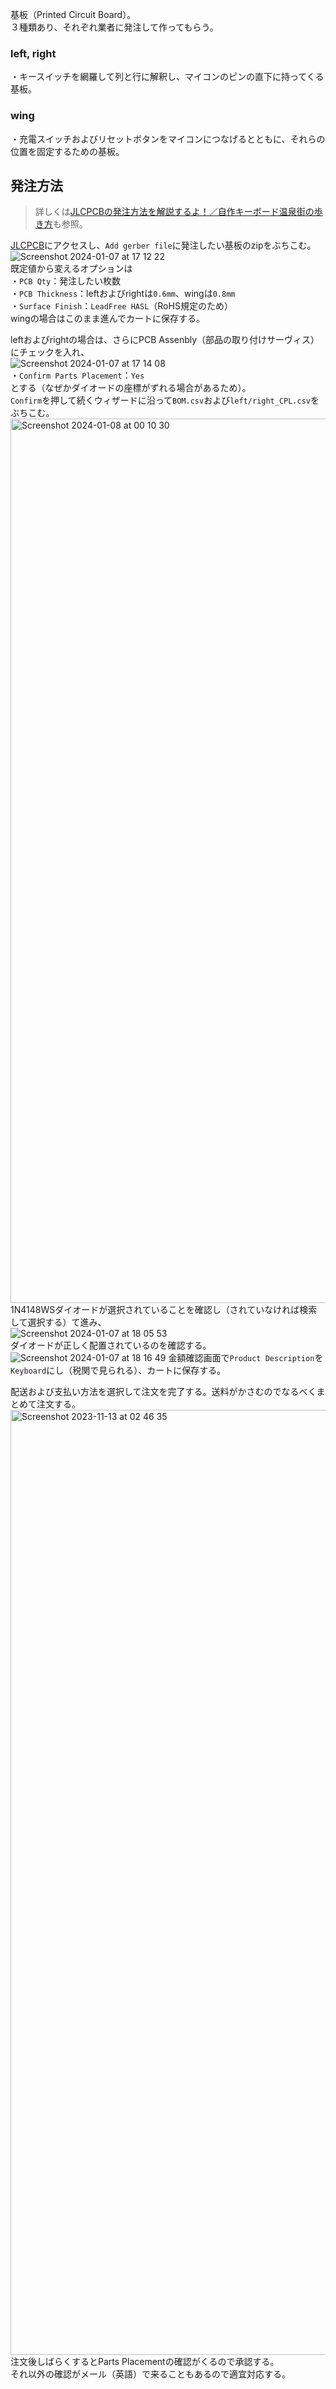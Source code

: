 基板（Printed Circuit Board）。  
３種類あり、それぞれ業者に発注して作ってもらう。  
  
### left, right  
・キースイッチを網羅して列と行に解釈し、マイコンのピンの直下に持ってくる基板。  
  
### wing  
・充電スイッチおよびリセットボタンをマイコンにつなげるとともに、それらの位置を固定するための基板。  
  
## 発注方法  
> 詳しくは[JLCPCBの発注方法を解説するよ！／自作キーボード温泉街の歩き方](https://salicylic-acid3.hatenablog.com/entry/jlcpcb-order)も参照。

[JLCPCB](https://jlcpcb.com/)にアクセスし、`Add gerber file`に発注したい基板のzipをぶちこむ。  
![Screenshot 2024-01-07 at 17 12 22](https://github.com/TakumaOnishi/Fish_Keyboard/assets/85474111/3b44aafb-64f2-4853-a7ff-4a1e95039d5f)  
既定値から変えるオプションは  
・`PCB Qty`：発注したい枚数  
・`PCB Thickness`：leftおよびrightは`0.6mm`、wingは`0.8mm`  
・`Surface Finish`：`LeadFree HASL`（RoHS規定のため）  
wingの場合はこのまま進んでカートに保存する。  

leftおよびrightの場合は、さらにPCB Assenbly（部品の取り付けサーヴィス）にチェックを入れ、  
![Screenshot 2024-01-07 at 17 14 08](https://github.com/TakumaOnishi/Fish_Keyboard/assets/85474111/25c45f71-b0fe-4a56-999b-0b0c1b8b26cd)  
・`Confirm Parts Placement`：`Yes`  
とする（なぜかダイオードの座標がずれる場合があるため）。  
`Confirm`を押して続くウィザードに沿って`BOM.csv`および`left/right_CPL.csv`をぶちこむ。  
<img width="1415" alt="Screenshot 2024-01-08 at 00 10 30" src="https://github.com/TakumaOnishi/Fish_Keyboard/assets/85474111/e7c75bcb-eb1d-4467-a737-4afa057fb738">
1N4148WSダイオードが選択されていることを確認し（されていなければ検索して選択する）て進み、  
![Screenshot 2024-01-07 at 18 05 53](https://github.com/TakumaOnishi/Fish_Keyboard/assets/85474111/99e8eb39-c904-4876-9f2e-335468825839)  
ダイオードが正しく配置されているのを確認する。  
![Screenshot 2024-01-07 at 18 16 49](https://github.com/TakumaOnishi/Fish_Keyboard/assets/85474111/b46e4f86-13d6-4764-8911-fd7f25858ca3)
金額確認画面で`Product Description`を`Keyboard`にし（税関で見られる）、カートに保存する。  

配送および支払い方法を選択して注文を完了する。送料がかさむのでなるべくまとめて注文する。  
<img width="1512" alt="Screenshot 2023-11-13 at 02 46 35" src="https://github.com/TakumaOnishi/Fish_Keyboard/assets/85474111/46be09d8-5b88-4974-8d3d-54896eff3bca">  
注文後しばらくするとParts Placementの確認がくるので承認する。  
それ以外の確認がメール（英語）で来ることもあるので適宜対応する。  
